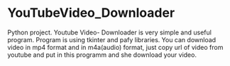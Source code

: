 YouTubeVideo_Downloader
==========================
Python project. Youtube Video- Downloader is very simple and useful program. Program is using tkinter and pafy libraries. 
You can download video in   mp4 format and in m4a(audio) format, just copy url of video from youtube and put in this programm and she download your video.
